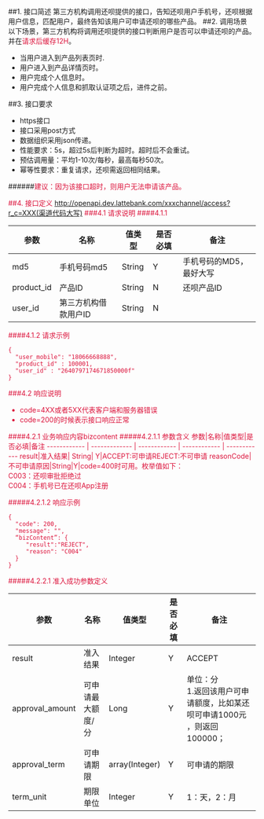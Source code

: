 ##1. 接口简述
第三方机构调用还呗提供的接口，告知还呗用户手机号，还呗根据用户信息，匹配用户，最终告知该用户可申请还呗的哪些产品。
##2. 调用场景
以下场景，第三方机构将调用还呗提供的接口判断用户是否可以申请还呗的产品。并在<font color=#DC143C >请求后缓存12H</font>。

* 当用户进入到产品列表页时.
* 用户进入到产品详情页时。
* 用户完成个人信息时。
* 用户完成个人信息和抓取认证项之后，进件之前。

##3. 接口要求

* https接口
* 接口采用post方式
* 数据组织采用json传递。
* 性能要求：5s，超过5s后判断为超时。超时后不会重试。
* 预估调用量：平均1-10次/每秒，最高每秒50次。
* 幂等性要求：重复请求，还呗需返回相同结果。

######<font color=#DC143C >建议：因为该接口超时，则用户无法申请该产品。

##4. 接口定义
http://openapi.dev.lattebank.com/xxxchannel/access?r_c=XXX(渠道代码大写)
###4.1 请求说明
####4.1.1 

参数|名称|值类型|是否必填|备注
------------ | ------------- | ------------|  ------------ | ------------ 
md5|	手机号码md5|	String|	Y|	手机号码的MD5，最好大写
product_id|	产品ID|	String|	N| 还呗产品ID 
user_id| 第三方机构借款用户ID|  String|  N|	

####4.1.2 请求示例

```
{
  "user_mobile": "18066668888",
  "product_id" : 100001,
  "user_id" : "2640797174671850000f"
}
```
###4.2 响应说明
* code=4XX或者5XX代表客户端和服务器错误
* code=200的时候表示接口响应正常

####4.2.1 业务响应内容bizcontent
#####4.2.1.1 参数含义
参数|名称|值类型|是否必填|备注
------------ | ------------- | ------------ | ------------ | ------------ 
result|准入结果|	String|	Y|ACCEPT:可申请REJECT:不可申请
reasonCode|不可申请原因|String|Y|code=400时可用。枚举值如下：<br>C003：还呗审批拒绝过<br>C004：手机号已在还呗App注册

#####4.2.1.2 响应示例
```
{
  "code": 200,
  "message": "",
  “bizContent”: {
  	 "result":"REJECT",
     "reason": "C004"
  }  
}
```

#####4.2.2.1 准入成功参数定义

参数	|名称|	值类型|	是否必填|	备注
------------ | ------------- | ------------ | ------------ | ------------ 
result|准入结果|	Integer|	Y|ACCEPT
approval_amount|可申请最大额度/分|	Long|	Y|	单位：分<br>1.返回该用户可申请额度，比如某还呗可申请1000元 ，则返回100000；
approval_term|	可申请期限|	array(Integer)|	Y|	可申请的期限
term_unit|	期限单位|	Integer	|Y	|1：天，2：月





